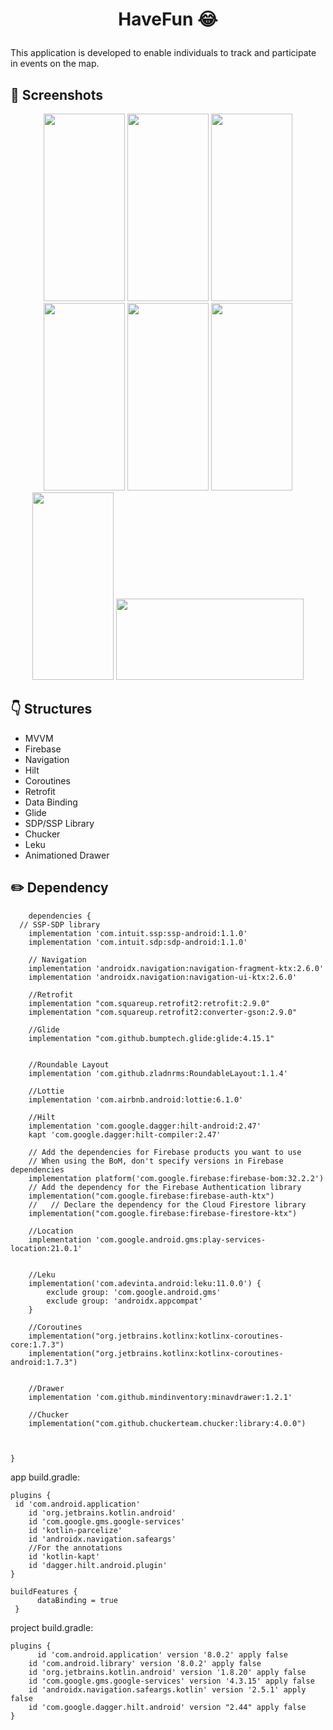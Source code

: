 # <p align="center"> HaveFun  😂 </p>


This application is developed to enable individuals to track and participate in events on the map.

<!-- Screenshots -->
## 📸 Screenshots
<p align="center">
  <img src="https://github.com/selincengiz41/haveFun/assets/60012262/3fc3f13b-67d5-4b5b-89ac-63ffc90f6746" width="130" height="300"/> 
  <img src="https://github.com/selincengiz41/haveFun/assets/60012262/7bd04936-b724-4e50-8ca4-c4557d3c714a" width="130" height="300"/> 
  <img src="https://github.com/selincengiz41/haveFun/assets/60012262/ebbdd713-af5c-430d-9d9f-3bcbeb92c0e8" width="130" height="300"/>
  <img src="https://github.com/selincengiz41/haveFun/assets/60012262/1e5d3ef1-6cc3-4f0a-a4d0-c745523b2dcb" width="130" height="300"/>
  <img src="https://github.com/selincengiz41/haveFun/assets/60012262/fd5bd76b-e831-468a-a054-04b009ea93b4" width="130" height="300"/>
  <img src="https://github.com/selincengiz41/haveFun/assets/60012262/2b3cd975-05fe-4552-978f-a782efa948da" width="130" height="300"/>
  <img src="https://github.com/selincengiz41/haveFun/assets/60012262/9bb3d172-ea76-4e5b-9f0e-4281ef3a3010" width="130" height="300"/>
  <img src="https://github.com/selincengiz41/haveFun/assets/60012262/aca593df-ef32-4ef8-aa77-11c67b43e8ef" width="300" height="130"/>
 


</p>




## :point_down: Structures 
- MVVM
- Firebase 
- Navigation
- Hilt
- Coroutines
- Retrofit
- Data Binding 
- Glide
- SDP/SSP Library
- Chucker
- Leku
- Animationed Drawer


## :pencil2: Dependency
```
    dependencies {
  // SSP-SDP library
    implementation 'com.intuit.ssp:ssp-android:1.1.0'
    implementation 'com.intuit.sdp:sdp-android:1.1.0'

    // Navigation
    implementation 'androidx.navigation:navigation-fragment-ktx:2.6.0'
    implementation 'androidx.navigation:navigation-ui-ktx:2.6.0'

    //Retrofit
    implementation "com.squareup.retrofit2:retrofit:2.9.0"
    implementation "com.squareup.retrofit2:converter-gson:2.9.0"

    //Glide
    implementation "com.github.bumptech.glide:glide:4.15.1"


    //Roundable Layout
    implementation 'com.github.zladnrms:RoundableLayout:1.1.4'

    //Lottie
    implementation 'com.airbnb.android:lottie:6.1.0'

    //Hilt
    implementation 'com.google.dagger:hilt-android:2.47'
    kapt 'com.google.dagger:hilt-compiler:2.47'

    // Add the dependencies for Firebase products you want to use
    // When using the BoM, don't specify versions in Firebase dependencies
    implementation platform('com.google.firebase:firebase-bom:32.2.2')
    // Add the dependency for the Firebase Authentication library
    implementation("com.google.firebase:firebase-auth-ktx")
    //   // Declare the dependency for the Cloud Firestore library
    implementation("com.google.firebase:firebase-firestore-ktx")

    //Location
    implementation 'com.google.android.gms:play-services-location:21.0.1'


    //Leku
    implementation('com.adevinta.android:leku:11.0.0') {
        exclude group: 'com.google.android.gms'
        exclude group: 'androidx.appcompat'
    }

    //Coroutines
    implementation("org.jetbrains.kotlinx:kotlinx-coroutines-core:1.7.3")
    implementation("org.jetbrains.kotlinx:kotlinx-coroutines-android:1.7.3")


    //Drawer
    implementation 'com.github.mindinventory:minavdrawer:1.2.1'

    //Chucker
    implementation("com.github.chuckerteam.chucker:library:4.0.0")



}
```

app build.gradle:

```
plugins {
 id 'com.android.application'
    id 'org.jetbrains.kotlin.android'
    id 'com.google.gms.google-services'
    id 'kotlin-parcelize'
    id 'androidx.navigation.safeargs'
    //For the annotations
    id 'kotlin-kapt'
    id 'dagger.hilt.android.plugin'
}

buildFeatures {
      dataBinding = true
 }
```
project build.gradle:

```
plugins {
      id 'com.android.application' version '8.0.2' apply false
    id 'com.android.library' version '8.0.2' apply false
    id 'org.jetbrains.kotlin.android' version '1.8.20' apply false
    id 'com.google.gms.google-services' version '4.3.15' apply false
    id 'androidx.navigation.safeargs.kotlin' version '2.5.1' apply false
    id 'com.google.dagger.hilt.android' version "2.44" apply false
}
```
